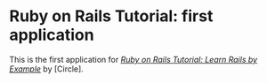 # Ruby on Rails Tutorial: first application

This is the first application for
[*Ruby on Rails Tutorial: Learn Rails by Example*](http://railstutorial.org/)
by [Circle].